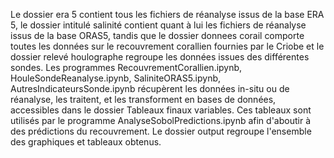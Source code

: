 Le dossier era 5 contient tous les fichiers de réanalyse issus de la base ERA 5, le dossier intitulé salinité contient quant à lui les fichiers de réanalyse issus de la base ORAS5, tandis que le dossier donnees corail comporte toutes les données sur le recouvrement corallien fournies par le Criobe et le dossier relevé houlographe regroupe les données issues des différentes sondes. 
Les programmes RecouvrementCorallien.ipynb, HouleSondeReanalyse.ipynb, SaliniteORAS5.ipynb, AutresIndicateursSonde.ipynb récupèrent les données in-situ ou de réanalyse, les traitent, et les transforment en bases de données, accessibles dans le dossier Tableaux finaux variables. 
Ces tableaux sont utilisés par le programme AnalyseSobolPredictions.ipynb afin d'aboutir à des prédictions du recouvrement. 
Le dossier output regroupe l'ensemble des graphiques et tableaux obtenus.

